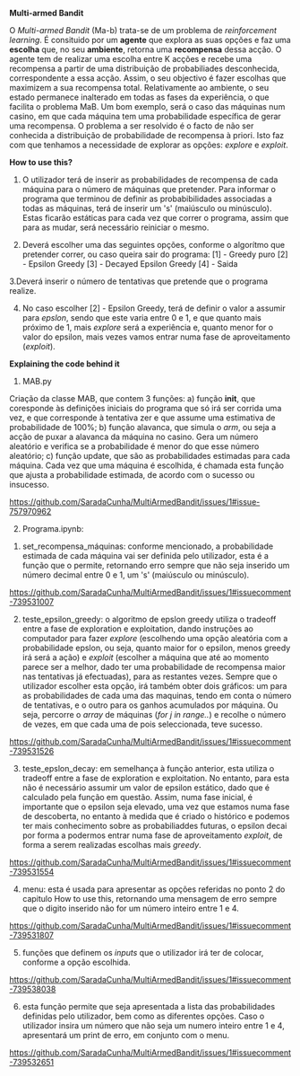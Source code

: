 __Multi-armed Bandit__

O *Multi-armed Bandit* (Ma-b) trata-se de um problema de *reinforcement learning*. É consituido por um __agente__ que explora as suas opções e faz uma __escolha__ que, no seu __ambiente__, retorna uma __recompensa__ dessa acção. O agente tem de realizar uma escolha entre K acções e recebe uma recompensa a partir de uma distribuição de probabiliades desconhecida, correspondente a essa acção. Assim, o seu objectivo é fazer escolhas que maximizem a sua recompensa total. Relativamente ao ambiente, o seu estado permanece inalterado em todas as fases da experiência, o que facilita o problema MaB. Um bom exemplo, será o caso das máquinas num casino, em que cada máquina tem uma probabilidade específica de gerar uma recompensa. O problema a ser resolvido é o facto de não ser conhecida a distribuição de probabilidade de recompensa à priori. Isto faz com que tenhamos a necessidade de explorar as opções: *explore* e *exploit*. 

__How to use this?__

1. O utilizador terá de inserir as probabilidades de recompensa de cada máquina para o número de máquinas que pretender. Para informar o programa que terminou de definir as probabibilidades associadas a todas as máquinas, terá de inserir um 's' (maiúsculo ou minúsculo). Estas ficarão estáticas para cada vez que correr o programa, assim que para as mudar, será necessário reiniciar o mesmo.

2. Deverá escolher uma das seguintes opções, conforme o algorítmo que pretender correr, ou caso queira sair do programa:
   [1] - Greedy puro
   [2] - Epsilon Greedy
   [3] - Decayed Epsilon Greedy
   [4] - Saida

3.Deverá inserir o número de tentativas que pretende que o programa realize.

4. No caso escolher [2] - Epsilon Greedy, terá de definir o valor a assumir para *epslon*, sendo que este varia entre 0 e 1, e que quanto mais próximo de 1, mais *explore* será a experiência e, quanto menor for o valor do epsilon, mais vezes vamos entrar numa fase de aproveitamento (*exploit*).

__Explaining the code behind it__

1. MAB.py

Criação da classe MAB, que contem 3 funções: 
a) função __init__, que coresponde às definições iniciais do programa que só irá ser corrida uma vez, e que corresponde à tentativa zer e que assume uma estimativa de probabilidade de 100%;
b) função alavanca, que simula o *arm*, ou seja a acção de puxar a alavanca da máquina no casino. Gera um número aleatório e verifica se a probabilidade é menor do que esse número aleatório;
c) função update, que são as probabilidades estimadas para cada máquina. Cada vez que uma máquina é escolhida, é chamada esta função que ajusta a probabilidade estimada, de acordo com o sucesso ou insucesso.

https://github.com/SaradaCunha/MultiArmedBandit/issues/1#issue-757970962

2. Programa.ipynb:

1) set_recompensa_máquinas: conforme mencionado, a probabilidade estimada de cada máquina vai ser definida pelo utilizador, esta é a função que o permite, retornando erro sempre que não seja inserido um número decimal entre 0 e 1, um 's' (maiúsculo ou minúsculo).

https://github.com/SaradaCunha/MultiArmedBandit/issues/1#issuecomment-739531007

2) teste_epsilon_greedy: o algoritmo de epslon greedy utiliza o tradeoff entre a fase de exploration e exploitation, dando instruções ao computador para fazer *explore* (escolhendo uma opção aleatória com a probabilidade epslon, ou seja, quanto maior for o epsilon, menos greedy irá será a ação) e *exploit* (escolher a máquina que até ao momento parece ser a melhor, dado ter uma probabilidade de recompensa maior nas tentativas já efectuadas), para as restantes vezes.
Sempre que o utilizador escolher esta opção, irá também obter dois gráficos: um para as probabilidades de cada uma das maquinas, tendo em conta o número de tentativas, e o outro para os ganhos acumulados por máquina. Ou seja, percorre o *array* de máquinas (*for j in range..*) e recolhe o número de vezes, em que cada uma de pois seleccionada, teve sucesso.

https://github.com/SaradaCunha/MultiArmedBandit/issues/1#issuecomment-739531526

3) teste_epslon_decay: em semelhança à função anterior, esta utiliza o tradeoff entre a fase de exploration e exploitation. No entanto, para esta não é necessário assumir um valor de epsilon estático, dado que é calculado pela função em questão. Assim, numa fase inicial, é importante que o epsilon seja elevado, uma vez que estamos numa fase de descoberta, no entanto à medida que é criado o histórico e podemos ter mais conhecimento sobre as probabiliaddes futuras, o epsilon decai por forma a podermos entrar numa fase de aproveitamento *exploit*, de forma a serem realizadas escolhas mais *greedy*.

https://github.com/SaradaCunha/MultiArmedBandit/issues/1#issuecomment-739531554

4) menu: esta é usada para apresentar as opções referidas no ponto 2 do capitulo How to use this, retornando uma mensagem de erro sempre que o digito inserido não for um número inteiro entre 1 e 4.

https://github.com/SaradaCunha/MultiArmedBandit/issues/1#issuecomment-739531807

5) funções que definem os *inputs* que o utilizador irá ter de colocar, conforme a opção escolhida.

https://github.com/SaradaCunha/MultiArmedBandit/issues/1#issuecomment-739538038

6) esta função permite que seja apresentada a lista das probabilidades definidas pelo utilizador, bem como as diferentes opções. Caso o utilizador insira um número  que não seja um numero inteiro entre 1 e 4, apresentará um print de erro, em conjunto com o menu.

https://github.com/SaradaCunha/MultiArmedBandit/issues/1#issuecomment-739532651
